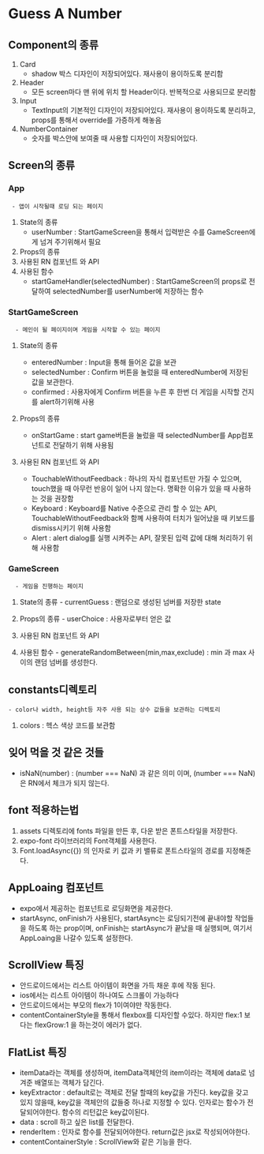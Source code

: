 # Guess A Number

## Component의 종류

1. Card
   - shadow 박스 디자인이 저장되어있다. 재사용이 용이하도록 분리함
1. Header
   - 모든 screen마다 맨 위에 위치 할 Header이다. 반복적으로 사용되므로 분리함
2. Input
   - TextInput의 기본적인 디자인이 저장되어있다. 재사용이 용이하도록 분리하고, props를 통해서 override를 가증하게 해놓음
3. NumberContainer
   - 숫자를 박스안에 보여줄 때 사용할 디자인이 저장되어있다. 


## Screen의 종류

### App
     - 앱이 시작될때 로딩 되는 페이지
   1. State의 종류
      - userNumber : StartGameScreen을 통해서 입력받은 수를 GameScreen에게 넘겨 주기위해서 필요
   2. Props의 종류
   3. 사용된 RN 컴포넌트 와 API
   4. 사용된 함수
      - startGameHandler(selectedNumber) : StartGameScreen의 props로 전달하여 selectedNumber를  userNumber에 저장하는 함수

### StartGameScreen
      - 메인이 될 페이지이며 게임을 시작할 수 있는 페이지
    
   1. State의 종류
      - enteredNumber : Input을 통해 들어온 값을 보관       
      - selectedNumber : Confirm 버튼을 눌렀을 때 enteredNumber에 저장된 값을 보관한다.
      - confirmed : 사용자에게 Confirm 버튼을 누른 후 한번 더 게임을 시작할 건지를 alert하기위해 사용
  
   2. Props의 종류
      - onStartGame : start game버튼을 눌렀을 때 selectedNumber를 App컴포넌트로 전달하기 위해 사용됨
      
   3. 사용된 RN 컴포넌트 와 API
      - TouchableWithoutFeedback : 하나의 자식 컴포넌트만 가질 수 있으며, touch했을 때 아무런 반응이 일어 나지 않는다. 명확한 이유가 있을 때 사용하는 것을 권장함
      - Keyboard : Keyboard를 Native 수준으로 관리 할 수 있는 API, TouchableWithoutFeedback와 함꼐 사용하여 터치가 일어났을 때 키보드를 dismiss시키기 위해 사용함
      - Alert : alert dialog를 실행 시켜주는 API, 잘못된 입력 값에 대해 처리하기 위해 사용함


### GameScreen
      - 게임을 진행하는 페이지
    
   1. State의 종류
     - currentGuess : 랜덤으로 생성된 넘버를 저장한 state
  
   2. Props의 종류
     - userChoice : 사용자로부터 얻은 값
  
   3. 사용된 RN 컴포넌트 와 API
   4. 사용된 함수
     - generateRandomBetween(min,max,exclude) : min 과 max 사이의 랜덤 넘버를 생성한다.

## constants디렉토리
    - color나 width, height등 자주 사용 되는 상수 값들을 보관하는 디렉토리
   
   1. colors : 헥스 색상 코드를 보관함


## 잊어 먹을 것 같은 것들
   - isNaN(number) : (number === NaN) 과 같은 의미 이며, (number === NaN)은 RN에서 체크가 되지 않는다. 
  
## font 적용하는법

1. assets 디렉토리에 fonts 파일을 만든 후, 다운 받은 폰트스타일을 저장한다.
2. expo-font 라이브러리의 Font객체를 사용한다.
3. Font.loadAsync({}) 의 인자로 키 값과 키 밸류로 폰트스타일의 경로를 지정해준다.

## AppLoaing 컴포넌트
- expo에서 제공하는 컴포넌트로 로딩화면을 제공한다. 
- startAsync, onFinish가 사용된다, startAsync는 로딩되기전에 끝내야할 작업들을 하도록 하는 prop이며, onFinish는 startAsync가 끝났을 때 실행되며, 여기서 AppLoaing을 나갈수 있도록 설정한다.

## ScrollView 특징
- 안드로이드에서는 리스트 아이템이 화면을 가득 채운 후에 작동 된다.
- ios에서는 리스트 아이템이 하나여도 스크롤이 가능하다
- 안드로이드에서는 부모의 flex가 1이여야만 작동한다.
- contentContainerStyle을 통해서 flexbox를 디자인할 수있다. 하지만 flex:1 보다는 flexGrow:1 을 하는것이 에러가 없다.

## FlatList 특징
- itemData라는 객체를 생성하며, itemData객체안의 item이라는 객체에 data로 넘겨준 배열또는 객체가 담긴다. 
- keyExtractor : default로는 객체로 전달 할때의 key값을 가진다.
                key값을 갖고 있지 않을때, key값을 객체안의 값들중 하나로 지정할 수 있다. 인자로는 함수가 전달되어야한다. 함수의 리턴값은 key값이된다.
- data : scroll 하고 싶은 list를 전달한다.
- renderItem : 인자로 함수를 전달되어야한다. return값은 jsx로 작성되어야한다. 
- contentContainerStyle : ScrollView와 같은 기능을 한다.